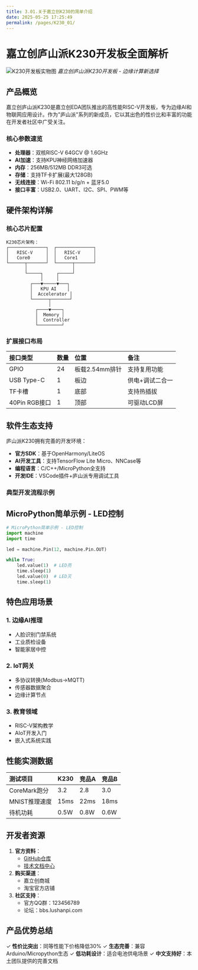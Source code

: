 ```yaml
---
title: 3.01.关于嘉立创K230的简单介绍
date: 2025-05-25 17:25:49
permalink: /pages/K230_01/
---
```


# 嘉立创庐山派K230开发板全面解析

![K230开发板实物图](https://image.lceda.cn/kfb/file/8d0a43eae8504e84bee6424571db1926.png)
*嘉立创庐山派K230开发板 - 边缘计算新选择*

## 产品概览

嘉立创庐山派K230是嘉立创EDA团队推出的高性能RISC-V开发板，专为边缘AI和物联网应用设计。作为"庐山派"系列的新成员，它以其出色的性价比和丰富的功能在开发者社区中广受关注。

### 核心参数速览
- **处理器**：双核RISC-V 64GCV @ 1.6GHz
- **AI加速**：支持KPU神经网络加速器
- **内存**：256MB/512MB DDR3可选
- **存储**：支持TF卡扩展(最大128GB)
- **无线连接**：Wi-Fi 802.11 b/g/n + 蓝牙5.0
- **接口丰富**：USB2.0、UART、I2C、SPI、PWM等

## 硬件架构详解

### 核心芯片配置
```block
K230芯片架构：
┌──────────────┐  ┌──────────────┐
│   RISC-V     │  │   RISC-V     │
│   Core0      │  │   Core1      │
└──────┬───────┘  └──────┬───────┘
       │                 │
       └─────┐     ┌─────┘
             │     │
         ┌───▼─────▼───┐
         │   KPU AI    │
         │  Accelerator │
         └──────┬───────┘
                │
           ┌────▼────┐
           │  Memory │
           │  Controller
           └─────────┘
```

### 扩展接口布局

| 接口类型      | 数量 | 位置           | 备注            |
| :------------ | :--- | :------------- | :-------------- |
| GPIO          | 24   | 板载2.54mm排针 | 支持复用功能    |
| USB Type-C    | 1    | 板边           | 供电+调试二合一 |
| TF卡槽        | 1    | 底部           | 支持热插拔      |
| 40Pin RGB接口 | 1    | 顶部           | 可驱动LCD屏     |

## 软件生态支持

庐山派K230拥有完善的开发环境：

- **官方SDK**：基于OpenHarmony/LiteOS
- **AI开发工具**：支持TensorFlow Lite Micro、NNCase等
- **编程语言**：C/C++/MicroPython全支持
- **开发IDE**：VSCode插件+庐山派专用调试工具

### 典型开发流程示例

## MicroPython简单示例 - LED控制
```python
# MicroPython简单示例 - LED控制
import machine
import time

led = machine.Pin(12, machine.Pin.OUT)

while True:
    led.value(1)  # LED亮
    time.sleep(1)
    led.value(0)  # LED灭
    time.sleep(1)
```

## 特色应用场景

### 1. 边缘AI推理

- 人脸识别门禁系统
- 工业质检设备
- 智能家居中控

### 2. IoT网关

- 多协议转换(Modbus→MQTT)
- 传感器数据聚合
- 边缘计算节点

### 3. 教育领域

- RISC-V架构教学
- AIoT开发入门
- 嵌入式系统实践

## 性能实测数据

| 测试项目      | K230 | 竞品A | 竞品B |
| :------------ | :--- | :---- | :---- |
| CoreMark跑分  | 3.2  | 2.8   | 3.0   |
| MNIST推理速度 | 15ms | 22ms  | 18ms  |
| 待机功耗      | 0.5W | 0.8W  | 0.6W  |

## 开发者资源

1. **官方资料**：
   - [GitHub仓库](https://github.com/LushanPi/K230)
   - [技术文档中心](https://docs.lushanpi.com/)
2. **购买渠道**：
   - 嘉立创商城
   - 淘宝官方店铺
3. **社区支持**：
   - 官方QQ群：123456789
   - 论坛：bbs.lushanpi.com

## 产品优势总结

✓ **性价比突出**：同等性能下价格降低30%
✓ **生态完善**：兼容Arduino/Micropython生态
✓ **低功耗设计**：适合电池供电场景
✓ **中文支持好**：本土团队提供的完善文档
